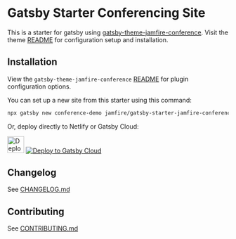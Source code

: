 # Gatsby Starter Conferencing Site

This is a starter for gatsby using [gatsby-theme-jamfire-conference](https://github.com/jamfire/gatsby-theme-jamfire-conference). Visit the theme [README](https://github.com/jamfire/gatsby-theme-jamfire-conference/blob/master/README.md) for configuration setup and installation.

## Installation

View the ```gatsby-theme-jamfire-conference``` [README](https://github.com/jamfire/gatsby-theme-jamfire-conference/blob/master/README.md#plugin-configuration) for plugin configuration options.

You can set up a new site from this starter using this command:

```bash
npx gatsby new conference-demo jamfire/gatsby-starter-jamfire-conference
```

Or, deploy directly to Netlify or Gatsby Cloud:

[<img src="https://www.netlify.com/img/deploy/button.svg" alt="Deploy to Netlify" height="38">](https://app.netlify.com/start/deploy?repository=https://github.com/jamfire/gatsby-starter-jamfire-conference) [<img src="https://www.gatsbyjs.com/deploynow.svg" alt="Deploy to Gatsby Cloud">](https://www.gatsbyjs.com/dashboard/deploynow?url=https://github.com/jamfire/gatsby-starter-jamfire-conference)

## Changelog

See [CHANGELOG.md](CHANGELOG.md)

## Contributing

See [CONTRIBUTING.md](CONTRIBUTING.md)
